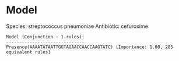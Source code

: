 
# Model

Species: streptococcus pneumoniae
Antibiotic: cefuroxime

```
Model (Conjunction - 1 rules):
------------------------------
Presence(AAAATATAATTGGTAGAACCAACCAAGTATC) [Importance: 1.00, 285 equivalent rules]

```

